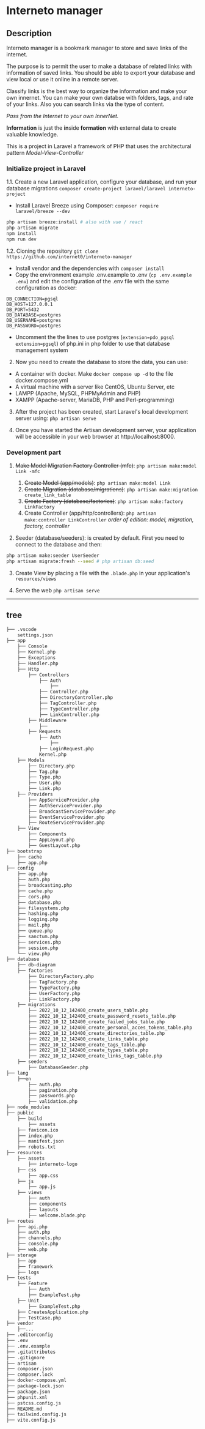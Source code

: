 # Interneto manager

## Description
Interneto manager is a bookmark manager to store and save links of the internet.

The purpose is to permit the user to make a database of related links with information of saved links. You should be able to export your database and view local or use it online in a remote server.

Classify links is the best way to organize the information and make your own innernet. You can make your own databse with folders, tags, and rate of your links. Also you can search links via the type of content.

*Pass from the Internet to your own InnerNet.*

**Information** is just the **in**side **formation** with external data to create valuable knowledge.


This is a project in Laravel a framework of PHP that uses the architectural pattern *Model-View-Controller*

### Initialize project in Laravel

1.1. Create a new Laravel application, configure your database, and run your database migrations
`composer create-project laravel/laravel interneto-project`

- Install Laravel Breeze using Composer: `composer require laravel/breeze --dev`
```sh
php artisan breeze:install # also with vue / react 
php artisan migrate
npm install
npm run dev
```

1.2. Cloning the repository `git clone https://github.com/internet0/interneto-manager`
- Install vendor and the dependencies with `composer install`
- Copy the environment example .env.example to .env (`cp .env.example .env`) and edit the configuration of the .env file with the same configuration as docker:
```
DB_CONNECTION=pgsql
DB_HOST=127.0.0.1
DB_PORT=5432
DB_DATABASE=postgres
DB_USERNAME=postgres
DB_PASSWORD=postgres
```
- Uncomment the the lines to use postgres (`extension=pdo_pgsql` `extension=pgsql`) of php.ini in php folder to use that database management system

2. Now you need to create the database to store the data, you can use:
- A container with docker. Make `docker compose up -d` to the file docker.compose.yml
- A virtual machine with a server like CentOS, Ubuntu Server, etc
- LAMPP (Apache, MySQL, PHPMyAdmin and PHP)
- XAMPP (Apache-server, MariaDB, PHP and Perl-programming)

3. After the project has been created, start Laravel's local development server using: `php artisan serve`

4. Once you have started the Artisan development server, your application will be accessible in your web browser at http://localhost:8000. 


### Development part

1. ~~Make Model Migration Factory Controller (mfc)~~: `php artisan make:model Link -mfc`
	1. ~~Create Model (app/models)~~: `php artisan make:model Link`
	2. ~~Create Migration  (database/migrations)~~: `php artisan make:migration create_link_table`
	3. ~~Create Factory (database/factories)~~: `php artisan make:factory LinkFactory`
	4. Create Controller (app/http/controllers): `php artisan make:controller LinkController`
    *order of edition: model, migration, factory, controller*

2. Seeder (database/seeders): is created by default. First you need to connect to the database and then:
```sh
php artisan make:seeder UserSeeder
php artisan migrate:fresh --seed # php artisan db:seed
```

3. Create View by placing a file with the `.blade.php` in your application's `resources/views`

4. Serve the web `php artisan serve`

---

## tree

```sh
├── .vscode
	settings.json
├── app
	├── Console
	├──	Kernel.php
	├── Exceptions
	├──	Handler.php
	├── Http
		├── Controllers
			├── Auth
                ├──
			├── Controller.php
			├──	DirectoryController.php
			├──	TagController.php
			├──	TypeController.php
			├──	LinkController.php
		├── Middleware
            ├──
		├── Requests
			├── Auth
                ├──
			├──	LoginRequest.php
		    Kernel.php
	├── Models
        ├──	Directory.php
        ├──	Tag.php
        ├──	Type.php
        ├──	User.php
        ├──	Link.php
    ├── Providers
        ├──	AppServiceProvider.php
        ├──	AuthServiceProvider.php
        ├──	BroadcastServiceProvider.php
        ├──	EventServiceProvider.php
        ├──	RouteServiceProvider.php
	├── View
		├── Components
		├──	AppLayout.php
		├──	GuestLayout.php
├── bootstrap
	├── cache
	├── app.php
├── config
	├── app.php
	├── auth.php
	├── broadcasting.php
	├── cache.php
	├── cors.php
	├── database.php
	├── filesystems.php
	├── hashing.php
	├── logging.php
	├── mail.php
	├── queue.php
	├── sanctum.php
	├── services.php
	├── session.php
	└── view.php
├── database
	├── db-diagram
	├── factories
        ├──	DirectoryFactory.php
        ├──	TagFactory.php
        ├──	TypeFactory.php
        ├──	UserFactory.php
        ├──	LinkFactory.php
	├── migrations
        ├── 2022_10_12_142400_create_users_table.php
        ├── 2022_10_12_142400_create_password_resets_table.php
        ├── 2022_10_12_142400_create_failed_jobs_table.php
        ├── 2022_10_12_142400_create_personal_acces_tokens_table.php
        ├── 2022_10_12_142400_create_directories_table.php    
        ├── 2022_10_12_142400_create_links_table.php
        ├── 2022_10_12_142400_create_tags_table.php
        ├── 2022_10_12_142400_create_types_table.php
        ├── 2022_10_12_142400_create_links_tags_table.php
	├── seeders
        ├── DatabaseSeeder.php
├── lang
	├──en
        ├──	auth.php
        ├──	pagination.php
        ├──	passwords.php
        ├──	validation.php
├── node_modules
├── public
	├── build
		├── assets
    ├── favicon.ico
    ├── index.php
	├──	manifest.json
    ├──	robots.txt
├── resources
    ├── assets
        ├──	interneto-logo
    ├── css
        ├── app.css
    ├── js
        ├── app.js
    ├── views
    	├── auth
		├── components
		├── layouts
        ├── welcome.blade.php
├── routes
    ├── api.php
    ├── auth.php
    ├── channels.php
    ├── console.php
    ├── web.php
├── storage
    ├── app
    ├── framework
    ├── logs
├── tests
    ├── Feature
        ├── Auth
        ├── ExampleTest.php
    ├── Unit
        ├── ExampleTest.php
    ├── CreatesApplication.php
    ├── TestCase.php
├── vendor
	├──...
├── .editorconfig
├── .env
├── .env.example
├── .gitattributes
├── .gitignore
├── artisan
├── composer.json
├── composer.lock
├── docker-compose.yml
├── package-lock.json
├── package.json
├── phpunit.xml
├── pstcss.config.js
├── README.md
├── tailwind.config.js
├── vite.config.js
```
